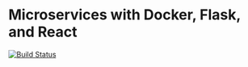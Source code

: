 # Microservices with Docker, Flask, and React

[![Build Status](https://travis-ci.org/northkevin/testdriven-app.svg?branch=master)](https://travis-ci.org/YOUR_GITHUB_USERNAME/testdriven-app)